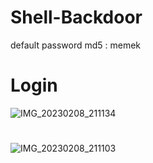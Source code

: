 # Shell-Backdoor
default password md5 : memek
# Login
![IMG_20230208_211134](https://user-images.githubusercontent.com/124505254/217539706-96e8edfe-e925-46f4-81e1-397c55c58411.jpg)
# 
![IMG_20230208_211103](https://user-images.githubusercontent.com/124505254/217539899-1189052b-faea-495d-8f24-521a6f839776.jpg)
